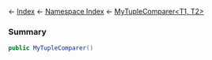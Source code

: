← [Index](Api-Index) ← [Namespace Index](Namespace-Index) ← [MyTupleComparer<T1, T2\>](VRage.MyTupleComparer`2)

### Summary

```csharp
public MyTupleComparer()
```

